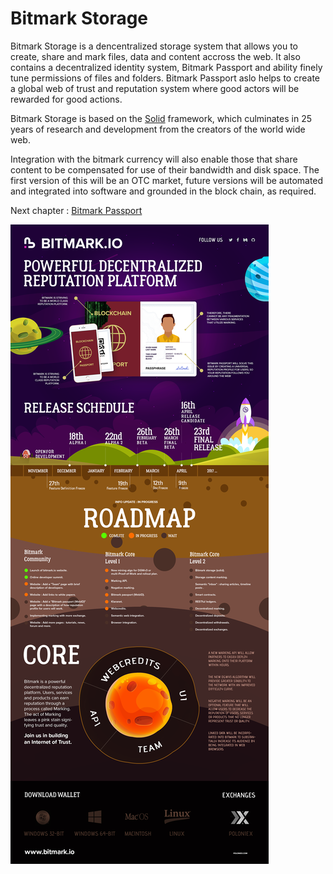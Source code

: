 # Bitmark Storage

Bitmark Storage is a dencentralized storage system that allows you to create, share and mark files, data and content accross the web.  It also contains a decentralized identity system, Bitmark Passport and ability finely tune permissions of files and folders.  Bitmark Passport aslo helps to create a global web of trust and reputation system where good actors will be rewarded for good actions.

Bitmark Storage is based on the [Solid](https://github.com/solid/solid) framework, which culminates in 25 years of research and development from the creators of the world wide web.

Integration with the bitmark currency will also enable those that share content to be compensated for use of their bandwidth and disk space.  The first version of this will be an OTC market, future versions will be automated and integrated into software and grounded in the block chain, as required.

Next chapter : [Bitmark Passport](/bitmark-passport.md)

![](/assets/infographic.png)

